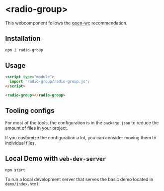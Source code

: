 # \<radio-group>

This webcomponent follows the [open-wc](https://github.com/open-wc/open-wc) recommendation.

## Installation

```bash
npm i radio-group
```

## Usage

```html
<script type="module">
  import 'radio-group/radio-group.js';
</script>

<radio-group></radio-group>
```



## Tooling configs

For most of the tools, the configuration is in the `package.json` to reduce the amount of files in your project.

If you customize the configuration a lot, you can consider moving them to individual files.

## Local Demo with `web-dev-server`

```bash
npm start
```

To run a local development server that serves the basic demo located in `demo/index.html`
